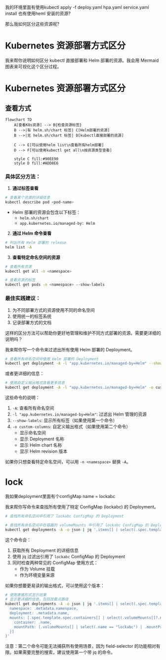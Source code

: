 我的环境里面有使用kubectl apply -f deploy.yaml hpa.yaml service.yaml install 
也有使用heml 安装的资源?

那么我如何区分这些资源呢?
# Kubernetes 资源部署方式区分

我来帮你说明如何区分 kubectl 直接部署和 Helm 部署的资源。我会用 Mermaid 图表来可视化这个区分过程。

# Kubernetes 资源部署方式区分

## 查看方式

```mermaid
flowchart TD
    A[查看K8s资源] --> B{检查资源标签}
    B -->|有 helm.sh/chart 标签| C[Helm部署的资源]
    B -->|无 helm.sh/chart 标签| D[kubectl直接部署的资源]
    
    C --> E[可以使用helm list\n查看所有helm部署]
    D --> F[可以使用kubectl get all\n按资源类型查看]

    style C fill:#90EE90
    style D fill:#ADD8E6
```

### 具体区分方法：

1. **通过标签查看**
```bash
# 查看某个资源的详细信息
kubectl describe pod <pod-name>
```
- Helm 部署的资源会包含以下标签：
  - `helm.sh/chart`
  - `app.kubernetes.io/managed-by: Helm`

2. **通过 Helm 命令查看**
```bash
# 列出所有 Helm 部署的 release
helm list -A
```

3. **查看特定命名空间的资源**
```bash
# 查看所有资源
kubectl get all -n <namespace>

# 查看资源的标签
kubectl get pods -n <namespace> --show-labels
```

### 最佳实践建议：
1. 为不同部署方式的资源使用不同的命名空间
2. 使用统一的标签系统
3. 记录部署方式的文档

这样的区分方法可以帮助你更好地管理和维护不同方式部署的资源。需要更详细的说明吗？

我来帮你写一个命令来过滤出所有使用 Helm 部署的 Deployment。

```bash
# 查看所有命名空间中使用 Helm 部署的 Deployment
kubectl get deployment -A -l "app.kubernetes.io/managed-by=Helm" --show-labels
```

或者更详细的信息：

```bash
# 使用自定义输出格式查看更多信息
kubectl get deployment -A -l "app.kubernetes.io/managed-by=Helm" -o custom-columns=NAMESPACE:.metadata.namespace,NAME:.metadata.name,CHART:.metadata.labels.\"helm\.sh/chart\",REVISION:.metadata.labels.\"helm\.sh/revision\"
```

这些命令的说明：
1. `-A`: 查看所有命名空间
2. `-l "app.kubernetes.io/managed-by=Helm"`: 过滤出 Helm 管理的资源
3. `--show-labels`: 显示所有标签（如果使用第一个命令）
4. `-o custom-columns`: 自定义输出格式（如果使用第二个命令）
   - 显示命名空间
   - 显示 Deployment 名称
   - 显示 Helm chart 名称
   - 显示 Helm revision 版本

如果你只想查看特定命名空间，可以用 `-n <namespace>` 替换 `-A`。

# lock 

我如果deployment里面有个configMap name = lockabc

我来帮你写命令来查找所有使用了特定 ConfigMap (lockabc) 的 Deployment。

```bash
# 查找所有命名空间中引用了 lockabc ConfigMap 的 Deployment

# 查找所有命名空间中在容器的 volumeMounts 中引用了 lockabc ConfigMap 的 Deployment
kubectl get deployments -A -o json | jq '.items[] | select(.spec.template.spec.containers[].volumeMounts[]?.name == "lockabc") | {namespace: .metadata.namespace, name: .metadata.name, containers: [.spec.template.spec.containers[] | select(.volumeMounts[]?.name == "lockabc") | .name]}'

```

这个命令会：
1. 获取所有 Deployment 的详细信息
2. 使用 jq 过滤出引用了 `lockabc` ConfigMap 的 Deployment
3. 同时检查两种常见的 ConfigMap 使用方式：
   - 作为 Volume 挂载
   - 作为环境变量来源

如果你想要更易读的输出格式，可以使用这个版本：

```bash
# 使用表格形式显示结果
# 显示更详细的信息，包括挂载点路径
kubectl get deployments -A -o json | jq '.items[] | select(.spec.template.spec.containers[].volumeMounts[]?.name == "lockabc") | {
  namespace: .metadata.namespace,
  deployment: .metadata.name,
  mounts: [.spec.template.spec.containers[] | select(.volumeMounts[]?.name == "lockabc") | {
    container: .name,
    mountPath: [.volumeMounts[] | select(.name == "lockabc") | .mountPath]
  }]
}'

```

注意：第二个命令可能无法捕获所有使用场景，因为 field-selector 的功能相对有限。如果需要完整的搜索，建议使用第一个带 jq 的命令。
